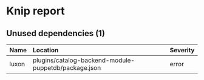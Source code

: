 # Knip report

## Unused dependencies (1)

| Name  | Location     | Severity |
| :---- | :----------- | :------- |
| luxon | plugins/catalog-backend-module-puppetdb/package.json | error    |

